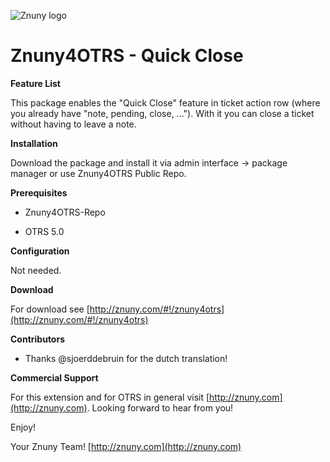 ![Znuny logo](http://znuny.com/assets/logo_small.png)

Znuny4OTRS - Quick Close
========================

**Feature List**

This package enables the "Quick Close" feature in ticket action row (where you already have "note, pending, close, ..."). With it you can close a ticket without having to leave a note.

**Installation**

Download the package and install it via admin interface -> package manager or use Znuny4OTRS Public Repo.


**Prerequisites**

- Znuny4OTRS-Repo

- OTRS 5.0

**Configuration**

Not needed.

**Download**

For download see [http://znuny.com/#!/znuny4otrs](http://znuny.com/#!/znuny4otrs)

**Contributors**
- Thanks @sjoerddebruin for the dutch translation!

**Commercial Support**

For this extension and for OTRS in general visit [http://znuny.com](http://znuny.com). Looking forward to hear from you!

Enjoy!

 Your Znuny Team!
 [http://znuny.com](http://znuny.com)
